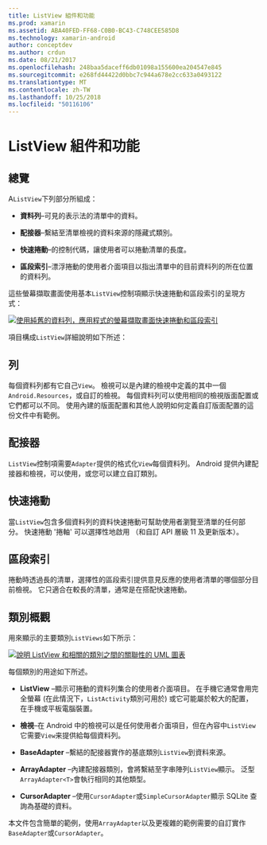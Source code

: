 ```yaml
---
title: ListView 組件和功能
ms.prod: xamarin
ms.assetid: ABA40FED-FF68-C0B0-BC43-C748CEE585D8
ms.technology: xamarin-android
author: conceptdev
ms.author: crdun
ms.date: 08/21/2017
ms.openlocfilehash: 248baa5daceff6db01098a155600ea204547e845
ms.sourcegitcommit: e268fd44422d0bbc7c944a678e2cc633a0493122
ms.translationtype: MT
ms.contentlocale: zh-TW
ms.lasthandoff: 10/25/2018
ms.locfileid: "50116106"
---
```

# <a name="listview-parts-and-functionality"></a>ListView 組件和功能


## <a name="overview"></a>總覽

A`ListView`下列部分所組成：

- **資料列**&ndash;可見的表示法的清單中的資料。

- **配接器**&ndash;繫結至清單檢視的資料來源的隱藏式類別。

- **快速捲動**&ndash;的控制代碼，讓使用者可以捲動清單的長度。

- **區段索引**&ndash;漂浮捲動的使用者介面項目以指出清單中的目前資料列的所在位置的資料列。

這些螢幕擷取畫面使用基本`ListView`控制項顯示快速捲動和區段索引的呈現方式：

[![使用純舊的資料列，應用程式的螢幕擷取畫面快速捲動和區段索引](parts-and-functionality-images/listviewparts.png)](parts-and-functionality-images/listviewparts.png#lightbox)

項目構成`ListView`詳細說明如下所述：


## <a name="rows"></a>列

每個資料列都有它自己`View`。 檢視可以是內建的檢視中定義的其中一個`Android.Resources`，或自訂的檢視。 每個資料列可以使用相同的檢視版面配置或它們都可以不同。 使用內建的版面配置和其他人說明如何定義自訂版面配置的這份文件中有範例。


## <a name="adapter"></a>配接器

`ListView`控制項需要`Adapter`提供的格式化`View`每個資料列。 Android 提供內建配接器和檢視，可以使用，或您可以建立自訂類別。


## <a name="fast-scrolling"></a>快速捲動

當`ListView`包含多個資料列的資料快速捲動可幫助使用者瀏覽至清單的任何部分。 快速捲動 '捲軸' 可以選擇性地啟用 （和自訂 API 層級 11 及更新版本）。


## <a name="section-index"></a>區段索引

捲動時透過長的清單，選擇性的區段索引提供意見反應的使用者清單的哪個部分目前檢視。 它只適合在較長的清單，通常是在搭配快速捲動。


## <a name="classes-overview"></a>類別概觀

用來顯示的主要類別`ListViews`如下所示：

[![說明 ListView 和相關的類別之間的關聯性的 UML 圖表](parts-and-functionality-images/image2.png)](parts-and-functionality-images/image2.png#lightbox)

每個類別的用途如下所述。

- **ListView** &ndash;顯示可捲動的資料列集合的使用者介面項目。 在手機它通常會用完全螢幕 (在此情況下，`ListActivity`類別可用於) 或它可能屬於較大的配置，在手機或平板電腦裝置。

- **檢視**&ndash;在 Android 中的檢視可以是任何使用者介面項目，但在內容中`ListView`它需要`View`来提供給每個資料列。

- **BaseAdapter** &ndash;繫結的配接器實作的基底類別`ListView`到資料來源。

- **ArrayAdapter** &ndash;內建配接器類別，會將繫結至字串陣列`ListView`顯示。 泛型`ArrayAdapter<T>`會執行相同的其他類型。

- **CursorAdapter** &ndash;使用`CursorAdapter`或`SimpleCursorAdapter`顯示 SQLite 查詢為基礎的資料。

本文件包含簡單的範例，使用`ArrayAdapter`以及更複雜的範例需要的自訂實作`BaseAdapter`或`CursorAdapter`。

